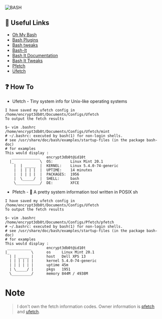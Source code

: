 ![BASH](https://user-images.githubusercontent.com/48232101/121898664-59524980-cd43-11eb-974e-3c4ff3ce7f88.gif)

## 🔗 Useful Links
* [Oh My Bash](https://ohmybash.nntoan.com/)
* [Bash Plugins](https://github.com/ohmybash/oh-my-bash/tree/master/plugins)
* [Bash tweaks](https://github.com/ohmybash/oh-my-bash)
* [Bash-It](https://github.com/Bash-it/bash-it)
* [Bash It Documentation](https://bash-it.readthedocs.io/en/latest/)
* [Bash It Tweaks](https://www.tecmint.com/bash-it-control-shell-scripts-aliases-in-linux/)
* [Pfetch](https://github.com/dylanaraps/pfetch)
* [Ufetch](https://gitlab.com/jschx/ufetch)

## ❓ How To 
* Ufetch - Tiny system info for Unix-like operating systems
```
I have saved my ufetch config in /home/encrypt3db0t/Documents/Configs/Ufetch
To output the fetch results 

$~ vim .bashrc
/home/encrypt3db0t/Documents/Configs/Ufetch/mint
# ~/.bashrc: executed by bash(1) for non-login shells.
# see /usr/share/doc/bash/examples/startup-files (in the package bash-doc)
# for examples
This would display : 
   _____________   encrypt3db0t@id10t
  |_            \  OS:        Linux Mint 20.1
    |  | _____  |  KERNEL:    Linux 5.4.0-74-generic 
    |  | | | |  |  UPTIME:    14 minutes
    |  | | | |  |  PACKAGES:  1956 
    |  \_____/  |  SHELL:     bash
    \___________/  DE:        XFCE

```

* Pfetch - 🐧 A pretty system information tool written in POSIX sh
```
I have saved my ufetch config in /home/encrypt3db0t/Documents/Configs/Ufetch
To output the fetch results 

$~ vim .bashrc
/home/encrypt3db0t/Documents/Configs/Pfetch/pfetch
# ~/.bashrc: executed by bash(1) for non-login shells.
# see /usr/share/doc/bash/examples/startup-files (in the package bash-doc)
# for examples
This would display : 
 ___________       encrypt3db0t@id10t
|_          \      os     Linux Mint 20.1
  | | _____ |      host   Dell XPS 13
  | | | | | |      kernel 5.4.0-74-generic
  | | | | | |      uptime 45m
  | \_____/ |      pkgs   1951
  \_________/      memory 844M / 4938M

```

# Note 
> I don't own the fetch information codes. Owner information is [pfetch](https://github.com/dylanaraps/pfetch) and [ufetch](https://gitlab.com/jschx/ufetch).

